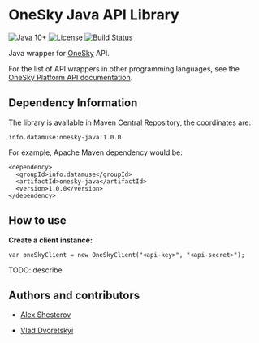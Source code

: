 # OneSky Java API Library

[![Java 10+](https://img.shields.io/badge/java-10%2B-blue.svg)](http://java.oracle.com)
[![License](https://img.shields.io/badge/license-MIT-blue.svg)](https://raw.githubusercontent.com/vovkss/onesky-java/master/LICENSE.md)
[![Build Status](https://travis-ci.org/vovkss/onesky-java.png?branch=master)](https://travis-ci.org/vovkss/onesky-java)

Java wrapper for [OneSky](http://oneskyapp.com/) API.

For the list of API wrappers in other programming languages, see the [OneSky Platform API documentation](https://github.com/onesky/api-documentation-platform/blob/master/README.md).


## Dependency Information

The library is available in Maven Central Repository, the coordinates are: 

    info.datamuse:onesky-java:1.0.0

For example, Apache Maven dependency would be:
    
    <dependency>
      <groupId>info.datamuse</groupId>
      <artifactId>onesky-java</artifactId>
      <version>1.0.0</version>
    </dependency>


## How to use

**Create a client instance:**

    var oneSkyClient = new OneSkyClient("<api-key>", "<api-secret>");

TODO: describe


## Authors and contributors

* [Alex Shesterov](https://www.linkedin.com/in/alexshesterov/)

* [Vlad Dvoretskyi](https://www.linkedin.com/in/vladislav-dvoretskiy-17528419/)

